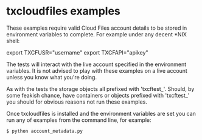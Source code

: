 txcloudfiles examples
=====================

These examples require valid Cloud Files account details to be stored in
environment variables to complete. For example under any decent *NIX shell:

export TXCFUSR="username"
export TXCFAPI="apikey"

The tests will interact with the live account specified in the environment
variables. It is not advised to play with these examples on a live account
unless you know what you're doing.

As with the tests the storage objects all prefixed with 'txcftest_'. Should,
by some feakish chance, have containers or objects prefixed with 'txcftest_'
you should for obvious reasons not run these examples.

Once txcloudfiles is installed and the environment variables are set you can run
any of examples from the command line, for example:

```bash
$ python account_metadata.py
```
